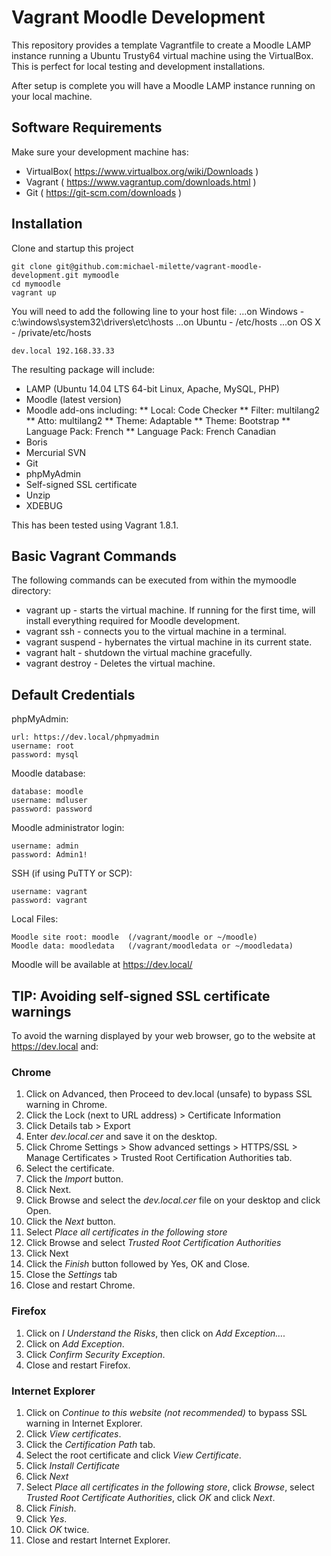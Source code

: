 # Vagrant Moodle Development

This repository provides a template Vagrantfile to create a Moodle LAMP instance running a Ubuntu Trusty64 virtual machine
using the VirtualBox. This is perfect for local testing and development installations.

After setup is complete you will have a Moodle LAMP instance running on your local machine.

## Software Requirements

Make sure your development machine has:
* VirtualBox( https://www.virtualbox.org/wiki/Downloads )
* Vagrant ( https://www.vagrantup.com/downloads.html )
* Git ( https://git-scm.com/downloads )

## Installation

Clone and startup this project

    git clone git@github.com:michael-milette/vagrant-moodle-development.git mymoodle
    cd mymoodle
    vagrant up

You will need to add the following line to your host file:
...on Windows - c:\windows\system32\drivers\etc\hosts
...on Ubuntu  - /etc/hosts
...on OS X    - /private/etc/hosts

    dev.local 192.168.33.33

The resulting package will include:

* LAMP (Ubuntu 14.04 LTS 64-bit Linux, Apache, MySQL, PHP)
* Moodle (latest version)
* Moodle add-ons including:
** Local: Code Checker
** Filter: multilang2
** Atto: multilang2
** Theme: Adaptable
** Theme: Bootstrap
** Language Pack: French
** Language Pack: French Canadian
* Boris
* Mercurial SVN
* Git
* phpMyAdmin
* Self-signed SSL certificate
* Unzip
* XDEBUG

This has been tested using Vagrant 1.8.1.

## Basic Vagrant Commands

The following commands can be executed from within the mymoodle directory:

* vagrant up - starts the virtual machine. If running for the first time, will install everything required for Moodle development.
* vagrant ssh - connects you to the virtual machine in a terminal.
* vagrant suspend - hybernates the virtual machine in its current state.
* vagrant halt - shutdown the virtual machine gracefully.
* vagrant destroy - Deletes the virtual machine.

## Default Credentials

phpMyAdmin:

    url: https://dev.local/phpmyadmin
    username: root
    password: mysql

Moodle database:

    database: moodle
    username: mdluser
    password: password

Moodle administrator login:

    username: admin
    password: Admin1!

SSH (if using PuTTY or SCP):

    username: vagrant
    password: vagrant

Local Files:

    Moodle site root: moodle  (/vagrant/moodle or ~/moodle)
    Moodle data: moodledata   (/vagrant/moodledata or ~/moodledata)

Moodle will be available at https://dev.local/

## TIP: Avoiding self-signed SSL certificate warnings

To avoid the warning displayed by your web browser, go to the website at https://dev.local and:

### Chrome
1. Click on Advanced, then Proceed to dev.local (unsafe) to bypass SSL warning in Chrome.
1. Click the Lock (next to URL address) > Certificate Information
1. Click Details tab > Export
1. Enter *dev.local.cer* and save it on the desktop.
1. Click Chrome Settings > Show advanced settings > HTTPS/SSL > Manage Certificates > Trusted Root Certification Authorities tab.
1. Select the certificate.
1. Click the *Import* button.
1. Click Next.
1. Click Browse and select the *dev.local.cer* file on your desktop and click Open.
1. Click the *Next* button.
1. Select *Place all certificates in the following store*
1. Click Browse and select *Trusted Root Certification Authorities*
1. Click Next
1. Click the *Finish* button followed by Yes, OK and Close.
1. Close the *Settings* tab
1. Close and restart Chrome.

### Firefox
1. Click on *I Understand the Risks*, then click on *Add Exception....*
1. Click on *Add Exception*.
1. Click *Confirm Security Exception*.
1. Close and restart Firefox.

### Internet Explorer
1. Click on *Continue to this website (not recommended)* to bypass SSL warning in Internet Explorer.
1. Click *View certificates*.
1. Click the *Certification Path* tab.
1. Select the root certificate and click *View Certificate*.
1. Click *Install Certificate*
1. Click *Next*
1. Select *Place all certificates in the following store*, click *Browse*, select *Trusted Root Certificate Authorities*, click *OK* and click *Next*.
1. Click *Finish*.
1. Click *Yes*.
1. Click *OK* twice.
1. Close and restart Internet Explorer.

